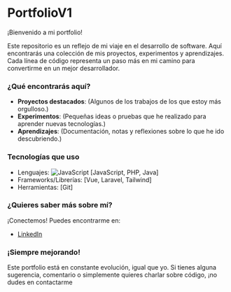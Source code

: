 # PortfolioV1

¡Bienvenido a mi portfolio!  

Este repositorio es un reflejo de mi viaje en el desarrollo de software. Aquí encontrarás una colección de mis proyectos, experimentos y aprendizajes. Cada línea de código representa un paso más en mi camino para convertirme en un mejor desarrollador.  

### **¿Qué encontrarás aquí?**
- **Proyectos destacados**: (Algunos de los trabajos de los que estoy más orgulloso.)
- **Experimentos**: (Pequeñas ideas o pruebas que he realizado para aprender nuevas tecnologías.)
- **Aprendizajes**: (Documentación, notas y reflexiones sobre lo que he ido descubriendo.)

### **Tecnologías que uso**
- Lenguajes: ![JavaScript](https://img.shields.io/badge/JavaScript-F7DF1E?style=for-the-badge&logo=javascript&logoColor=black)  [JavaScript, PHP, Java]
- Frameworks/Librerías: [Vue, Laravel, Tailwind]
- Herramientas: [Git]

### **¿Quieres saber más sobre mí?**
¡Conectemos! Puedes encontrarme en:
- [LinkedIn](https://www.linkedin.com/in/emmanuel-barral-giraldo-9817b8310/)

### **¡Siempre mejorando!**
Este portfolio está en constante evolución, igual que yo. Si tienes alguna sugerencia, comentario o simplemente quieres charlar sobre código, ¡no dudes en contactarme
